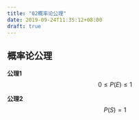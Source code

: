 ```yaml
---
title: "02概率论公理"
date: 2019-09-24T11:35:12+08:00
draft: true
---
```


## 概率论公理
**公理1** $$ 0 \le P(E) \le 1$$

**公理2** $$ P(S)=1 $$ 

